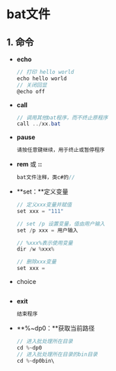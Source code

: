 # bat文件

## 1. 命令

- **echo**

  ```c#
  // 打印 hello world
  echo hello world
  // 关闭回显
  @echo off
  ```

- **call**

  ```c#
  // 调用其他bat程序，而不终止原程序
  call ../xx.bat
  ```

- **pause**

  ```c#
  请按任意键继续，用于终止或暂停程序
  ```

- **rem** 或 **::**

  ```c#
  bat文件注释，类c#的//
  ```

- **set：**定义变量

  ```c#
  // 定义xxx变量并赋值
  set xxx = "111" 
  
  // set /p 设置变量，值由用户输入
  set /p xxx = 用户输入 
  
  // %xxx%表示使用变量
  dir /w %xxx% 
  
  // 删除xxx变量
  set xxx =  
  ```

- choice

  ```c#
  
  ```

- **exit**

  ```c#
  结束程序
  ```

  

- **%~dp0：**获取当前路径

  ```c#
  // 进入批处理所在目录
  cd %~dp0
  // 进入批处理所在目录的bin目录
  cd %~dp0bin\
  ```

  



